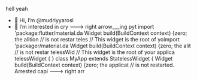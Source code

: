 hell yeah
- 👋 Hi, I’m @mudriyyarosl
- 👀 I’m interested in cry
---> right arrow___ing pyt
import 'package:flutter/material.da
  Widget build(BuildContext context) {zero; the alition
        // is not restar
teles
  // This widget is the root of yoimport 'packager/material.da
  Widget build(BuildContext context) {zero; the alit
        // is not restar
telessWid
  // This widget is the root of your applica
telessWidget {
}
class MyApp extends StatelessWidget {
  Widget build(BuildContext context) {zero; the applicat
        // is not restarted.
Arrested capi
---> right arr
